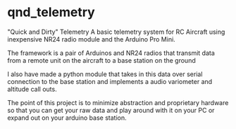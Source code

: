 # qnd_telemetry
"Quick and Dirty" Telemetry
A basic telemetry system for RC Aircraft using inexpensive NR24 radio module and the Arduino Pro Mini.

The framework is a pair of Arduinos and NR24 radios that transmit data from a remote unit on the aircraft to a 
base station on the ground

I also have made a python module that takes in this data over serial connection to the base station and implements
a audio variometer and altitude call outs.

The point of this project is to minimize abstraction and proprietary hardware so that you can get your raw data and play around with it on
your PC or expand out on your arduino base station. 
